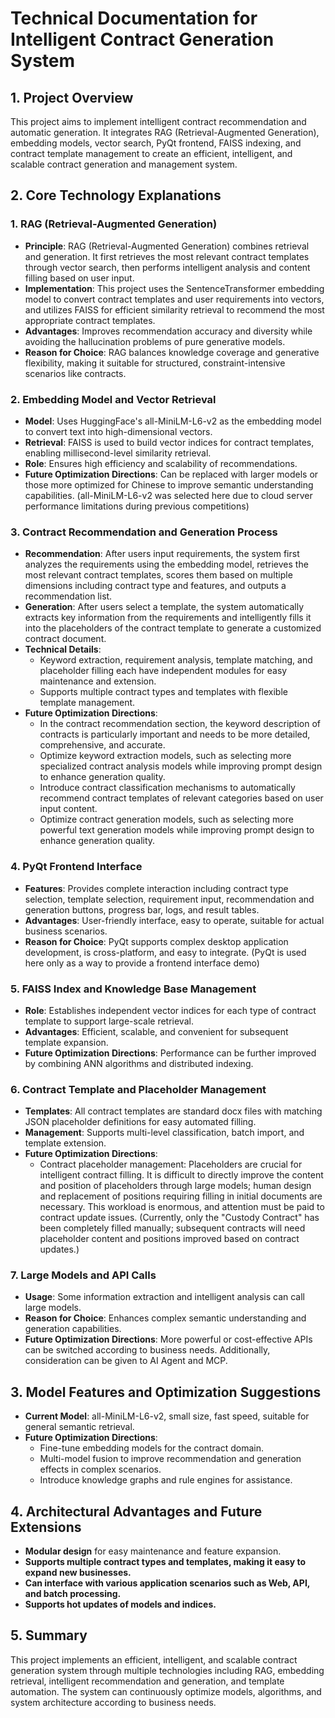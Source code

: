 # Technical Documentation for Intelligent Contract Generation System

## 1. Project Overview
This project aims to implement intelligent contract recommendation and automatic generation. It integrates RAG (Retrieval-Augmented Generation), embedding models, vector search, PyQt frontend, FAISS indexing, and contract template management to create an efficient, intelligent, and scalable contract generation and management system.

## 2. Core Technology Explanations

### 1. RAG (Retrieval-Augmented Generation)
- **Principle**: RAG (Retrieval-Augmented Generation) combines retrieval and generation. It first retrieves the most relevant contract templates through vector search, then performs intelligent analysis and content filling based on user input.
- **Implementation**: This project uses the SentenceTransformer embedding model to convert contract templates and user requirements into vectors, and utilizes FAISS for efficient similarity retrieval to recommend the most appropriate contract templates.
- **Advantages**: Improves recommendation accuracy and diversity while avoiding the hallucination problems of pure generative models.
- **Reason for Choice**: RAG balances knowledge coverage and generative flexibility, making it suitable for structured, constraint-intensive scenarios like contracts.

### 2. Embedding Model and Vector Retrieval
- **Model**: Uses HuggingFace's all-MiniLM-L6-v2 as the embedding model to convert text into high-dimensional vectors.
- **Retrieval**: FAISS is used to build vector indices for contract templates, enabling millisecond-level similarity retrieval.
- **Role**: Ensures high efficiency and scalability of recommendations.
- **Future Optimization Directions**: Can be replaced with larger models or those more optimized for Chinese to improve semantic understanding capabilities. (all-MiniLM-L6-v2 was selected here due to cloud server performance limitations during previous competitions)

### 3. Contract Recommendation and Generation Process
- **Recommendation**: After users input requirements, the system first analyzes the requirements using the embedding model, retrieves the most relevant contract templates, scores them based on multiple dimensions including contract type and features, and outputs a recommendation list.
- **Generation**: After users select a template, the system automatically extracts key information from the requirements and intelligently fills it into the placeholders of the contract template to generate a customized contract document.
- **Technical Details**:
  - Keyword extraction, requirement analysis, template matching, and placeholder filling each have independent modules for easy maintenance and extension.
  - Supports multiple contract types and templates with flexible template management.
- **Future Optimization Directions**:
  - In the contract recommendation section, the keyword description of contracts is particularly important and needs to be more detailed, comprehensive, and accurate.
  - Optimize keyword extraction models, such as selecting more specialized contract analysis models while improving prompt design to enhance generation quality.
  - Introduce contract classification mechanisms to automatically recommend contract templates of relevant categories based on user input content.
  - Optimize contract generation models, such as selecting more powerful text generation models while improving prompt design to enhance generation quality.

### 4. PyQt Frontend Interface
- **Features**: Provides complete interaction including contract type selection, template selection, requirement input, recommendation and generation buttons, progress bar, logs, and result tables.
- **Advantages**: User-friendly interface, easy to operate, suitable for actual business scenarios.
- **Reason for Choice**: PyQt supports complex desktop application development, is cross-platform, and easy to integrate. (PyQt is used here only as a way to provide a frontend interface demo)

### 5. FAISS Index and Knowledge Base Management
- **Role**: Establishes independent vector indices for each type of contract template to support large-scale retrieval.
- **Advantages**: Efficient, scalable, and convenient for subsequent template expansion.
- **Future Optimization Directions**: Performance can be further improved by combining ANN algorithms and distributed indexing.

### 6. Contract Template and Placeholder Management
- **Templates**: All contract templates are standard docx files with matching JSON placeholder definitions for easy automated filling.
- **Management**: Supports multi-level classification, batch import, and template extension.
- **Future Optimization Directions**:
  - Contract placeholder management: Placeholders are crucial for intelligent contract filling. It is difficult to directly improve the content and position of placeholders through large models; human design and replacement of positions requiring filling in initial documents are necessary. This workload is enormous, and attention must be paid to contract update issues. (Currently, only the "Custody Contract" has been completely filled manually; subsequent contracts will need placeholder content and positions improved based on contract updates.)

### 7. Large Models and API Calls
- **Usage**: Some information extraction and intelligent analysis can call large models.
- **Reason for Choice**: Enhances complex semantic understanding and generation capabilities.
- **Future Optimization Directions**: More powerful or cost-effective APIs can be switched according to business needs. Additionally, consideration can be given to AI Agent and MCP.

## 3. Model Features and Optimization Suggestions
- **Current Model**: all-MiniLM-L6-v2, small size, fast speed, suitable for general semantic retrieval.
- **Future Optimization Directions**:
  - Fine-tune embedding models for the contract domain.
  - Multi-model fusion to improve recommendation and generation effects in complex scenarios.
  - Introduce knowledge graphs and rule engines for assistance.

## 4. Architectural Advantages and Future Extensions
- **Modular design** for easy maintenance and feature expansion.
- **Supports multiple contract types and templates, making it easy to expand new businesses.**
- **Can interface with various application scenarios such as Web, API, and batch processing.**
- **Supports hot updates of models and indices.**

## 5. Summary
This project implements an efficient, intelligent, and scalable contract generation system through multiple technologies including RAG, embedding retrieval, intelligent recommendation and generation, and template automation. The system can continuously optimize models, algorithms, and system architecture according to business needs.
